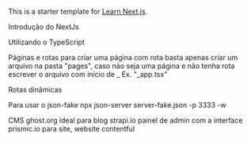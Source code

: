 This is a starter template for [Learn Next.js](https://nextjs.org/learn).

Introdução do NextJs

Utilizando o TypeScript

Páginas e rotas
para criar uma página com rota basta apenas criar um arquivo na pasta "pages", caso não seja uma página e não tenha rota escrever o arquivo com início de _ Ex. "_app.tsx"

Rotas dinâmicas


Para usar o json-fake
npx json-server server-fake.json -p 3333 -w

CMS
ghost.org ideal para blog
strapi.io painel de admin com a interface
prismic.io para site, website
contentful